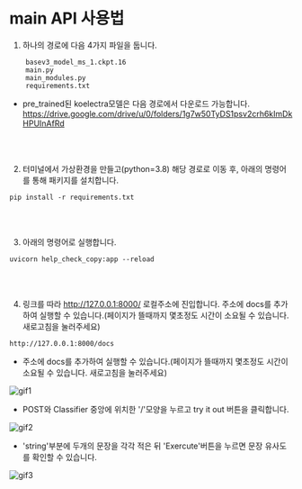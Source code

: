 # main API 사용법

1. 하나의 경로에 다음 4가지 파일을 둡니다.
```
    basev3_model_ms_1.ckpt.16
    main.py
    main_modules.py
    requirements.txt
```

- pre_trained된 koelectra모델은 다음 경로에서 다운로드 가능합니다.
    https://drive.google.com/drive/u/0/folders/1g7w50TyDS1psv2crh6kImDkHPUInAfRd

<br/>
<br/>

2. 터미널에서 가상환경을 만들고(python=3.8) 해당 경로로 이동 후, 아래의 명령어를 통해 패키지를 설치합니다. 
```
pip install -r requirements.txt
```
<br/>
<br/>

3. 아래의 명령어로 실행합니다.
```
uvicorn help_check_copy:app --reload
```
<br/>
<br/>

4. 링크를 따라 http://127.0.0.1:8000/ 로컬주소에 진입합니다. 주소에 docs를 추가하여 실행할 수 있습니다.(페이지가 뜰때까지 몇초정도 시간이 소요될 수 있습니다. 새로고침을 눌러주세요)
```
http://127.0.0.1:8000/docs
```


- 주소에 docs를 추가하여 실행할 수 있습니다.(페이지가 뜰때까지 몇초정도 시간이 소요될 수 있습니다. 새로고침을 눌러주세요)

![gif1](https://user-images.githubusercontent.com/98604716/159411018-e95f9657-1113-4357-8866-d758257d1244.gif)

- POST와 Classifier 중앙에 위치한 '/'모양을 누르고 try it out 버튼을 클릭합니다.

![gif2](https://user-images.githubusercontent.com/98604716/159411026-2070b0ed-9160-4eb6-ab03-4f7895f9980a.gif)

- 'string'부분에 두개의 문장을 각각 적은 뒤 'Exercute'버튼을 누르면 문장 유사도를 확인할 수 있습니다.

![gif3](https://user-images.githubusercontent.com/98604716/159411028-5273549c-261b-4cf3-bd61-d32536501dad.gif)


